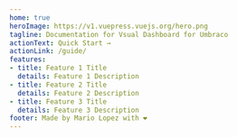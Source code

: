 ```yaml
---
home: true
heroImage: https://v1.vuepress.vuejs.org/hero.png
tagline: Documentation for Vsual Dashboard for Umbraco
actionText: Quick Start →
actionLink: /guide/
features:
- title: Feature 1 Title
  details: Feature 1 Description
- title: Feature 2 Title
  details: Feature 2 Description
- title: Feature 3 Title
  details: Feature 3 Description
footer: Made by Mario Lopez with ❤️
---
```


